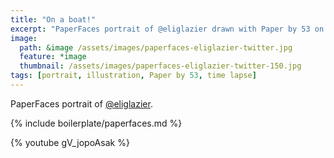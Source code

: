 ```yaml
---
title: "On a boat!"
excerpt: "PaperFaces portrait of @eliglazier drawn with Paper by 53 on an iPad."
image: 
  path: &image /assets/images/paperfaces-eliglazier-twitter.jpg 
  feature: *image
  thumbnail: /assets/images/paperfaces-eliglazier-twitter-150.jpg
tags: [portrait, illustration, Paper by 53, time lapse]
---
```


PaperFaces portrait of [@eliglazier](http://twitter.com/eliglazier).

{% include boilerplate/paperfaces.md %}

{% youtube gV_jopoAsak %}
